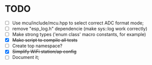 # TODO

- [ ] Use mcu/include/mcu.hpp to select correct ADC format mode;
- [ ] remove "esp_log.h" dependencie (make sys::log work correctly)
- [ ] Make strong types ('enum class' macro constants, for example)
- [x] ~~Make script to compile all tests~~
- [ ] Create top namespace?
- [x] ~~Simplify WiFi station/ap config~~
- [ ] Document it;